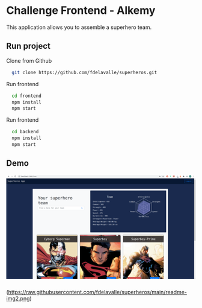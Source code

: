 
# Challenge Frontend - Alkemy

This application allows you to assemble a superhero team.


## Run project

Clone from Github

```bash
  git clone https://github.com/fdelavalle/superheros.git
```

Run frontend

```bash
  cd frontend
  npm install
  npm start
```

Run frontend

```bash
  cd backend
  npm install
  npm start
``` 
## Demo
![Home screenshot](https://github.com/fdelavalle/superheros/blob/main/readme-img.png?raw=true)

###
(https://raw.githubusercontent.com/fdelavalle/superheros/main/readme-img2.png)

  
